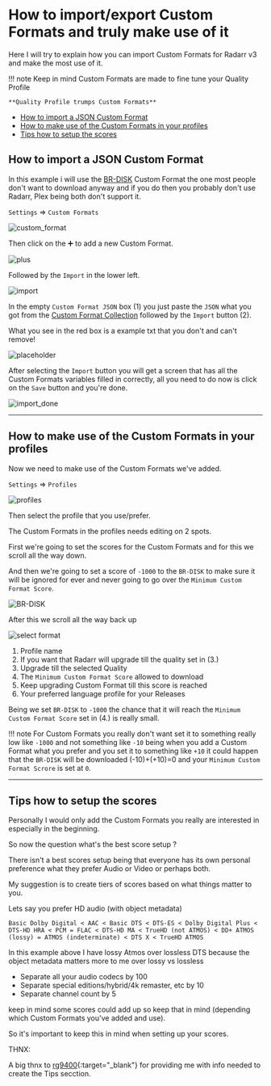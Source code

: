 # How to import/export Custom Formats and truly make use of it

Here I will try to explain how you can import Custom Formats for Radarr v3 and make the most use of it.

!!! note
    Keep in mind Custom Formats are made to fine tune your Quality Profile

    **Quality Profile trumps Custom Formats**

* [How to import a JSON Custom Format](#how-to-import-a-json-custom-format)
* [How to make use of the Custom Formats in your profiles](#how-to-make-use-of-the-custom-formats-in-your-profiles)
* [Tips how to setup the scores](#tips-how-to-setup-the-scores)

## How to import a JSON Custom Format

In this example i will use the [BR-DISK](Collection-of-Custom-Formats-for-RadarrV3.md#br-disk) Custom Format the one most people don't want to download anyway and if you do then you probably don't use Radarr, Plex being both don't support it.

`Settings` => `Custom Formats`

![custom_format](images/custom_format.png)

Then click on the :heavy_plus_sign: to add a new Custom Format.

![plus](images/plus.png)

Followed by the `Import` in the lower left.

![import](images/import.png)

In the empty `Custom Format JSON` box (1) you just paste the `JSON` what you got from the [Custom Format Collection](Collection-of-Custom-Formats-for-RadarrV3.md) followed by the `Import` button (2).

What you see in the red box is a example txt that you don't and can't remove!

![placeholder](images/placeholder.png)

After selecting the `Import` button you will get a screen that has all the Custom Formats variables filled in correctly,
all you need to do now is click on the `Save` button and you're done.

![import_done](images/import_done.png)

------

## How to make use of the Custom Formats in your profiles

Now we need to make use of the Custom Formats we've added.

`Settings` => `Profiles`

![profiles](images/profiles.png)

Then select the profile that you use/prefer.

The Custom Formats in the profiles needs editing on 2 spots.

First we're going to set the scores for the Custom Formats and for this we scroll all the way down.

And then we're going to set a score of `-1000` to the `BR-DISK` to make sure it will be ignored for ever and never going to go over the `Minimum Custom Format Score`.

![BR-DISK](images/BR-DISK.png)

After this we scroll all the way back up

![select format](images/select_format.png)

1. Profile name
2. If you want that Radarr will upgrade till the quality set in (3.)
3. Upgrade till the selected Quality
4. The `Minimum Custom Format Score` allowed to download
5. Keep upgrading Custom Format till this score is reached
6. Your preferred language profile for your Releases

Being we set `BR-DISK` to `-1000` the chance that it will reach the `Minimum Custom Format Score` set in (4.) is really small.

!!! note
    For Custom Formats you really don't want set it to something really low like `-1000` and not something like `-10` being when you add a Custom Format what you prefer and you set it to something like `+10` it could happen that the `BR-DISK` will be downloaded (-10)+(+10)=0 and your `Minimum Custom Format Scrore` is set at `0`.

------

## Tips how to setup the scores

Personally I would only add the Custom Formats you really are interested in especially in the beginning.

So now the question what's the best score setup ?

There isn't a best scores setup being that everyone has its own personal preference what they prefer Audio or Video or perhaps both.

My suggestion is to create tiers of scores based on what things matter to you.

Lets say you prefer HD audio (with object metadata)

`Basic Dolby Digital < AAC < Basic DTS < DTS-ES < Dolby Digital Plus < DTS-HD HRA < PCM = FLAC < DTS-HD MA < TrueHD (not ATMOS) < DD+ ATMOS (lossy) = ATMOS (indeterminate) < DTS X < TrueHD ATMOS`

In this example above I have lossy Atmos over lossless DTS because the object metadata matters more to me over lossy vs lossless

* Separate all your audio codecs by 100
* Separate special editions/hybrid/4k remaster, etc by 10
* Separate channel count by 5

keep in mind some scores could add up so keep that in mind (depending which Custom Formats you've added and use).

So it's important to keep this in mind when setting up your scores.

THNX:

A big thnx to [rg9400](https://github.com/rg9400){:target="_blank"} for providing me with info needed to create the Tips secction.
